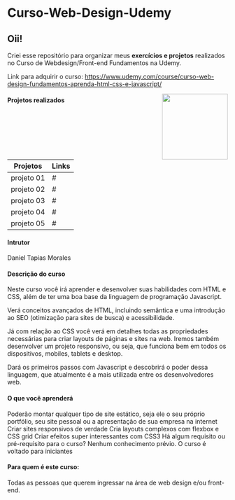 # Curso-Web-Design-Udemy

## Oii! 

Criei esse repositório para organizar meus **exercícios e projetos** realizados no Curso de Webdesign/Front-end Fundamentos na Udemy. 


Link para adquirir o curso: https://www.udemy.com/course/curso-web-design-fundamentos-aprenda-html-css-e-javascript/


<a href="url"><img src="https://www.udemy.com/staticx/udemy/images/v7/logo-udemy.svg" align="right" height="150" width="150" ></a>


#### Projetos realizados 

| Projetos |Links|
|---|---|
| projeto 01 |#|
| projeto 02 |#|
| projeto 03 |#|
| projeto 04 |#|
| projeto 05 |#|

#### Intrutor 
Daniel Tapias Morales

#### Descrição do curso
Neste curso você irá aprender e desenvolver suas habilidades com HTML e CSS, além de ter uma boa base da linguagem de programação Javascript.

Verá conceitos avançados de HTML, incluindo semântica e uma introdução ao SEO (otimização para sites de busca) e acessibilidade.

Já com relação ao CSS você verá em detalhes todas as propriedades necessárias para criar layouts de páginas e sites na web. Iremos também desenvolver um projeto responsivo, ou seja, que funciona bem em todos os dispositivos, mobiles, tablets e desktop.

Dará os primeiros passos com Javascript e descobrirá o poder dessa linguagem, que atualmente é a mais utilizada entre os desenvolvedores web.

#### O que você aprenderá
Poderão montar qualquer tipo de site estático, seja ele o seu próprio portfólio, seu site pessoal ou a apresentação de sua empresa na internet
Criar sites responsivos de verdade
Cria layouts complexos com flexbox e CSS grid
Criar efeitos super interessantes com CSS3
Há algum requisito ou pré-requisito para o curso?
Nenhum conhecimento prévio. O curso é voltado para iniciantes


#### Para quem é este curso:
Todas as pessoas que querem ingressar na área de web design e/ou front-end.
